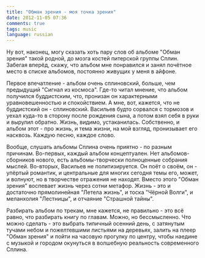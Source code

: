 ```yaml
---
title: "Обман зрения - моя точка зрения"
date: 2012-11-05 07:36
comments: true
tags: music
language: russian
---
```


Ну вот, наконец, могу сказать хоть пару слов об альбоме "Обман зрения" такой родной, до мозга костей питерской группы Сплин. Забегая вперёд, скажу, что альбом мне понравился и занял почётное место в списке альбомов, постоянно живущих у меня в айфоне.

Первое впечатление - альбом очень сплиновский, больше, чем предыдущий "Сигнал из космоса". Где-то читал мнение, что альбом получился буддистским, что, пронизан он характерными уравновешенностью и спокойствием. А мне, вот, кажется, что не буддистский он - сплиновский. Васильев будто сорвался с тормозов и уехал куда-то в сторону после рождения сына, а потом взял себя в руки и вырулил обратно. Жизнь, видимо, устаканилась. Собственно, и альбом этот - про жизнь, и тема жизни, на мой взгляд, пронизывает его насквозь. Каждую песню, каждое слово.

Вообще, слушать альбомы Сплина очень приятно - по разным причинам. Во-первых, каждый альбом концептуален. Нет альбомов-сборников нового, есть альбомы-творчески полноценные собрания мыслей. Во-вторых, Васильев не политизируется. Он поёт о своём, он - упёртый романтик, и центральные для многих сегодня темы его, может, и волнуют, но в творчестве отражения не находят. Вместо этого "Обман зрения" воспевает жизнь через сотни метафор. Жизнь - это и достаточно прямолинейная "Летела жизнь", и тоска "Чёрной Волги", и меланхолия "Лестницы", и отчаяние "Страшной тайны".

Разбирать альбом по трекам, мне кажется, не правильно - это всё равно, что разбирать книгу по главам. Можно, но бессмысленно. Что можно сделать - это выбрать типичный осенний день, с затянутым тучами небом и пожелтевшими листьями на деревьях, залить на плеер "Обман зрения" и пойти на часовую прогулку по центру, чтобы наедине с музыкой и городом окунуться в волшебную реальность современного Сплина.
